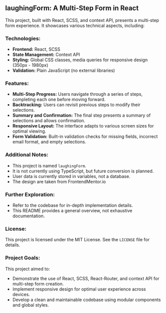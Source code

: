 ## laughingForm: A Multi-Step Form in React

This project, built with React, SCSS, and context API, presents a multi-step form experience. It showcases various technical aspects, including:

### Technologies:

- **Frontend:** React, SCSS
- **State Management:** Context API
- **Styling:** Global CSS classes, media queries for responsive design (350px - 1980px)
- **Validation:** Plain JavaScript (no external libraries)

### Features:

- **Multi-Step Progress:** Users navigate through a series of steps, completing each one before moving forward.
- **Backtracking:** Users can revisit previous steps to modify their selections.
- **Summary and Confirmation:** The final step presents a summary of selections and allows confirmation.
- **Responsive Layout:** The interface adapts to various screen sizes for optimal viewing.
- **Form Validation:** Built-in validation checks for missing fields, incorrect email format, and empty selections.

### Additional Notes:

- This project is named `laughingForm`.
- It is not currently using TypeScript, but future conversion is planned.
- User data is currently stored in variables, not a database.
- The design are taken from FrontendMentor.io

### Further Exploration:

- Refer to the codebase for in-depth implementation details.
- This README provides a general overview, not exhaustive documentation.

### License:

This project is licensed under the MIT License. See the `LICENSE` file for details.

### Project Goals:

This project aimed to:

- Demonstrate the use of React, SCSS, React-Router, and context API for multi-step form creation.
- Implement responsive design for optimal user experience across devices.
- Develop a clean and maintainable codebase using modular components and global styles.
